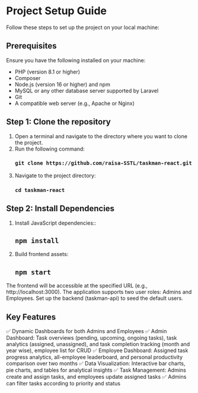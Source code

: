 # Project Setup Guide

Follow these steps to set up the project on your local machine:

## Prerequisites

Ensure you have the following installed on your machine:
* PHP (version 8.1 or higher)
* Composer
* Node.js (version 16 or higher) and npm
* MySQL or any other database server supported by Laravel
* Git
* A compatible web server (e.g., Apache or Nginx)

## Step 1: Clone the repository
1. Open a terminal and navigate to the directory where you want to clone the project.
2. Run the following command:
   ### `git clone https://github.com/raisa-SSTL/taskman-react.git`
3. Navigate to the project directory:
   ### `cd taskman-react`
## Step 2: Install Dependencies
1. Install JavaScript dependencies::
   ## `npm install`
2. Build frontend assets:
   ## `npm start`
   
The frontend will be accessible at the specified URL (e.g., http://localhost:3000).
The application supports two user roles: Admins and Employees. Set up the backend (taskman-api) to seed the default users.

## Key Features
✅ Dynamic Dashboards for both Admins and Employees
✅ Admin Dashboard: Task overviews (pending, upcoming, ongoing tasks), task analytics (assigned, unassigned), and task completion tracking (month and year wise), employee list for CRUD
✅ Employee Dashboard: Assigned task progress analytics, all-employee leaderboard, and personal productivity comparison over two months
✅ Data Visualization: Interactive bar charts, pie charts, and tables for analytical insights
✅ Task Management: Admins create and assign tasks, and employees update assigned tasks
✅ Admins can filter tasks according to priority and status





